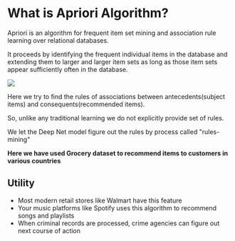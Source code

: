 <h1>What is Apriori Algorithm?</h1>

Apriori is an algorithm for frequent item set mining and association rule learning over relational databases. 

It proceeds by identifying the frequent individual items in the database and extending them to larger and larger
item sets as long as those item sets appear sufficiently 
often in the database.

<img src="https://www.sites.google.com/site/getallcodesyouwant/_/rsrc/1318084435338/data-mining/apriori-algorithm/img054.jpg"/>

Here we try to find the rules of associations between antecedents(subject items) and consequents(recommended items).

So, unlike any traditional learning we do not explicitly provide set of rules.

We let the Deep Net model figure out the rules by process called "rules-mining"

<b>Here we have used Grocery dataset to recommend items to customers in various countries</b>

<h2>Utility</h2>
<ul>
<li>Most modern retail stores like Walmart have this feature</li>
<li>Your music platforms like Spotify uses this algorithm to recommend songs and playlists</li>
<li>When criminal records are processed, crime agencies can figure out next course of action</li>
</ul>
